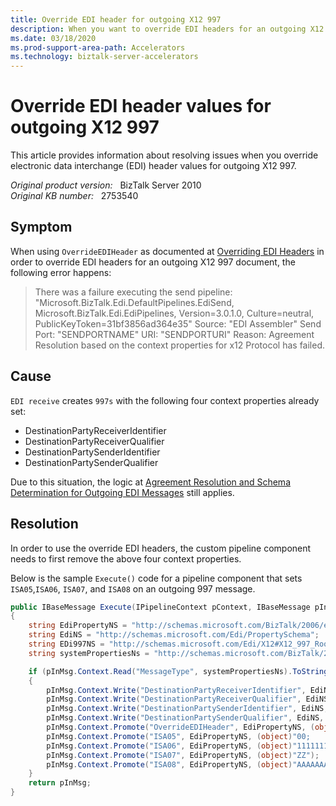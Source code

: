 ```yaml
---
title: Override EDI header for outgoing X12 997
description: When you want to override EDI headers for an outgoing X12 997, an error happens.
ms.date: 03/18/2020
ms.prod-support-area-path: Accelerators
ms.technology: biztalk-server-accelerators
---
```

# Override EDI header values for outgoing X12 997

This article provides information about resolving issues when you override electronic data interchange (EDI) header values for outgoing X12 997.

_Original product version:_ &nbsp; BizTalk Server 2010  
_Original KB number:_ &nbsp; 2753540

## Symptom

When using `OverrideEDIHeader` as documented at [Overriding EDI Headers](/biztalk/core/overriding-edi-headers) in order to override EDI headers for an outgoing X12 997 document, the following error happens:

> There was a failure executing the send pipeline: "Microsoft.BizTalk.Edi.DefaultPipelines.EdiSend, Microsoft.BizTalk.Edi.EdiPipelines, Version=3.0.1.0, Culture=neutral, PublicKeyToken=31bf3856ad364e35" Source: "EDI Assembler" Send Port: "SENDPORTNAME" URI: "SENDPORTURI" Reason: Agreement Resolution based on the context properties for x12 Protocol has failed.  

## Cause

`EDI receive` creates `997s` with the following four context properties already set:

- DestinationPartyReceiverIdentifier
- DestinationPartyReceiverQualifier
- DestinationPartySenderIdentifier
- DestinationPartySenderQualifier

Due to this situation, the logic at [Agreement Resolution and Schema Determination for Outgoing EDI Messages](/biztalk/core/agreement-resolution-and-schema-determination-for-outgoing-edi-messages) still applies.

## Resolution

In order to use the override EDI headers, the custom pipeline component needs to first remove the above four context properties.

Below is the sample `Execute()` code for a pipeline component that sets `ISA05`,`ISA06`, `ISA07`, and `ISA08` on an outgoing 997 message.

```csharp
public IBaseMessage Execute(IPipelineContext pContext, IBaseMessage pInMsg)
{
    string EdiPropertyNS = "http://schemas.microsoft.com/BizTalk/2006/edi-properties";
    string EdiNS = "http://schemas.microsoft.com/Edi/PropertySchema";
    string EDi997NS = "http://schemas.microsoft.com/Edi/X12#X12_997_Root";
    string systemPropertiesNs = "http://schemas.microsoft.com/BizTalk/2003/system-properties";

    if (pInMsg.Context.Read("MessageType", systemPropertiesNs).ToString() == EDi997NS)
    {
        pInMsg.Context.Write("DestinationPartyReceiverIdentifier", EdiNS, null);
        pInMsg.Context.Write("DestinationPartyReceiverQualifier", EdiNS, null);  
        pInMsg.Context.Write("DestinationPartySenderIdentifier", EdiNS, null);  
        pInMsg.Context.Write("DestinationPartySenderQualifier", EdiNS, null);  
        pInMsg.Context.Promote("OverrideEDIHeader", EdiPropertyNS, (object)"True");
        pInMsg.Context.Promote("ISA05", EdiPropertyNS, (object)"00;
        pInMsg.Context.Promote("ISA06", EdiPropertyNS, (object)"1111111111");
        pInMsg.Context.Promote("ISA07", EdiPropertyNS, (object)"ZZ");
        pInMsg.Context.Promote("ISA08", EdiPropertyNS, (object)"AAAAAAAAAAAAAAA");
    }
    return pInMsg;
}
```
